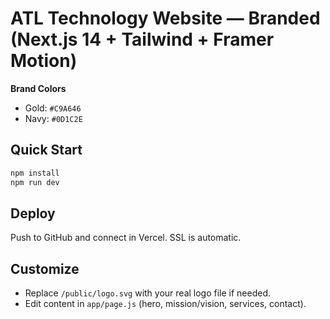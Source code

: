 # ATL Technology Website — Branded (Next.js 14 + Tailwind + Framer Motion)

**Brand Colors**
- Gold: `#C9A646`
- Navy: `#0D1C2E`

## Quick Start
```bash
npm install
npm run dev
```
## Deploy
Push to GitHub and connect in Vercel. SSL is automatic.

## Customize
- Replace `/public/logo.svg` with your real logo file if needed.
- Edit content in `app/page.js` (hero, mission/vision, services, contact).
